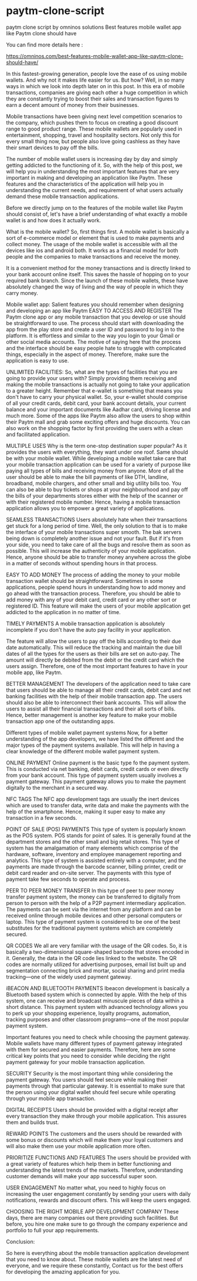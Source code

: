 # paytm-clone-script
paytm clone script by omninos solutions 
Best features mobile wallet app like Paytm clone should have
 
 You can find more details here :
 
https://omninos.com/best-features-mobile-wallet-app-like-paytm-clone-should-have/

In this fastest-growing generation, people love the ease of os using mobile wallets. And why not it makes life easier for us. But how? Well, in so many ways in which we look into depth later on in this post. In this era of mobile transactions, companies are giving each other a huge competition in which they are constantly trying to boost their sales and transaction figures to earn a decent amount of money from their businesses.

Mobile transactions have been giving next level competition scenarios to the company, which pushes them to focus on creating a good discount range to good product range. These mobile wallets are popularly used in entertainment, shopping, travel and hospitality sectors. Not only this for every small thing now, but people also love going cashless as they have their smart devices to pay off the bills.

The number of mobile wallet users is increasing day by day and simply getting addicted to the functioning of it. So, with the help of this post, we will help you in understanding the most important features that are very important in making and developing an application like Paytm. These features and the characteristics of the application will help you in understanding the current needs, and requirement of what users actually demand these mobile transaction applications.

Before we directly jump on to the features of the mobile wallet like Paytm should consist of, let's have a brief understanding of what exactly a mobile wallet is and how does it actually work.

What is the mobile wallet?
So, first things first. A mobile wallet is basically a sort of e-commerce model or element that is used to make payments and collect money. The usage of the mobile wallet is accessible with all the devices like ios and android both. It works as a financial model for both people and the companies to make transactions and receive the money.

It is a convenient method for the money transactions and is directly linked to your bank account online itself. This saves the hassle of hopping on to your required bank branch. Since the launch of these mobile wallets, these have absolutely changed the way of living and the way of people in which they carry money.

Mobile wallet app: Salient features you should remember when designing and developing an app like Paytm
EASY TO ACCESS AND REGISTER
The Paytm clone app or any mobile transaction that you develop or use should be straightforward to use. The process should start with downloading the app from the play store and create a user ID and password to log in to the platform. It is effortless and similar to the way you login to your Gmail or other social media accounts. The motive of saying here that the process and the interface should be easy people hate to struggle with complicated things, especially in the aspect of money. Therefore, make sure the application is easy to use.

UNLIMITED FACILITIES:
So, what are the types of facilities that you are going to provide your users with? Simply providing them receiving and making the mobile transactions is actually not going to take your application to a greater height. Remember that e-wallet is something that means you don't have to carry your physical wallet. So, your e-wallet should comprise of all your credit cards, debit card, your bank account details, your current balance and your important documents like Aadhar card, driving license and much more. Some of the apps like Paytm also allow the users to shop within their Paytm mall and grab some exciting offers and huge discounts. You can also work on the shopping factor by first providing the users with a clean and facilitated application.

MULTIPLE USES
Why is the term one-stop destination super popular? As it provides the users with everything, they want under one roof. Same should be with your mobile wallet. While developing a mobile wallet take care that your mobile transaction application can be used for a variety of purpose like paying all types of bills and receiving money from anyone. More of all the user should be able to make the bill payments of like DTH, landline, broadband, mobile chargers, and other small and big utility bills too. You can also be able to buy tickets or shops at your neighbourhood and pay off the bills of your departments stores either with the help of the scanner or with their registered mobile number. Hence, having a mobile transaction application allows you to empower a great variety of applications.

 

SEAMLESS TRANSACTIONS
Users absolutely hate when their transactions get stuck for a long period of time. Well, the only solution to that is to make the interface of your mobile transactions super smooth. The bak servers being down is completely another issue and not your fault. But if it's from your side, you need to take care of all the bugs and resolve them as soon as possible. This will increase the authenticity of your mobile application. Hence, anyone should be able to transfer money anywhere across the globe in a matter of seconds without spending hours in that process.

EASY TO ADD MONEY
The process of adding the money to your mobile transaction wallet should be straightforward. Sometimes in some applications, people spend hours in understanding how to add money and go ahead with the transaction process. Therefore, you should be able to add money with any of your debit card, credit card or any other sort or registered ID. This feature will make the users of your mobile application get addicted to the application in no matter of time.

TIMELY PAYMENTS
A mobile transaction application is absolutely incomplete if you don't have the auto pay facility in your application.

The feature will allow the users to pay off the bills according to their due date automatically. This will reduce the tracking and maintain the due bill dates of all the types for the users as their bills are set on auto-pay. The amount will directly be debited from the debit or the credit card which the users assign. Therefore, one of the most important features to have in your mobile app, like Paytm.

BETTER MANAGEMENT
The developers of the application need to take care that users should be able to manage all their credit cards, debit card and net banking facilities with the help of their mobile transaction app. The users should also be able to interconnect their bank accounts. This will allow the users to assist all their financial transactions and their all sorts of bills. Hence, better management is another key feature to make your mobile transaction app one of the outstanding apps.

 

Different types of mobile wallet payment systems
Now, for a better understanding of the app developers, we have listed the different and the major types of the payment systems available. This will help in having a clear knowledge of the different mobile wallet payment system.

ONLINE PAYMENT
Online payment is the basic type fo the payment system. This is conducted via net banking, debit cards, credit cards or even directly from your bank account. This type of payment system usually involves a payment gateway. This payment gateway allows you to make the payment digitally to the merchant in a secured way.

NFC TAGS
The NFC app development tags are usually the inert devices which are used to transfer data, write data and make the payments with the help of the smartphone. Hence, making it super easy to make any transaction in a few seconds.

POINT OF SALE (POS) PAYMENTS
This type of system is popularly known as the POS system. POS stands for point of sales. It is generally found at the department stores and the other small and big retail stores. This type of system has the amalgamation of many elements which comprise of the hardware, software, inventory and employee management reporting and analytics. This type of system is assisted entirely with a computer, and the payments are made through the barcode scanner, billing printer, credit or debit card reader and on-site server. The payments with this type of payment take few seconds to operate and process.

PEER TO PEER MONEY TRANSFER
In this type of peer to peer money transfer payment system, the money can be transferred to digitally from person to person with the help of a P2P payment intermediary application. The payments can be sent via the internet from any platform and can be received online through mobile devices and other personal computers or laptop. This type of payment system is considered to be one of the best substitutes for the traditional payment systems which are completely secured.

QR CODES
We all are very familiar with the usage of the QR codes. So, it is basically a two-dimensional square-shaped barcode that stores encoded in it. Generally, the data in the QR code lies linked to the website. The QR codes are normally utilized for advertising purposes, email list built up and segmentation connecting brick and mortar, social sharing and print media tracking—one of the widely used payment gateway.

iBEACON AND BLUETOOTH PAYMENTS
Ibeacon development is basically a Bluetooth based system which is connected by apple. With the help of this system, one can receive and broadcast minuscule pieces of data within a short distance. This payment system with advanced technology allows you to perk up your shopping experience, loyalty programs, automation, tracking purposes and other classroom programs—one of the most popular payment system.

Important features you need to check while choosing the payment gateway.
Mobile wallets have many different types of payment gateway integrated with them for secured and easier payments. Therefore, here are some critical key points that you need to consider while deciding the right payment gateway for your mobile transaction application.

SECURITY
Security is the most important thing while considering the payment gateway. You users should feel secure while making their payments through that particular gateway. It is essential to make sure that the person using your digital wallet should feel secure while operating through your mobile app transaction.

DIGITAL RECEIPTS
Users should be provided with a digital receipt after every transaction they make through your mobile application. This assures them and builds trust.

REWARD POINTS
The customers and the users should be rewarded with some bonus or discounts which will make them your loyal customers and will also make them use your mobile application more often.

PRIORITIZE FUNCTIONS AND FEATURES
The users should be provided with a great variety of features which help them in better functioning and understanding the latest trends of the markets. Therefore, understanding customer demands will make your app successful super soon.

USER ENGAGEMENT
No matter what, you need to highly focus on increasing the user engagement constantly by sending your users with daily notifications, rewards and discount offers. This will keep the users engaged.

CHOOSING THE RIGHT MOBILE APP DEVELOPMENT COMPANY
These days, there are many companies out there providing such facilities. But before, you hire one make sure to go through the company experience and portfolio to full your app requirements.

Conclusion:

So here is everything about the mobile transaction application development that you need to know about. These mobile wallets are the latest need of everyone, and we require these constantly, Contact us for the best offers for developing the amazing application for you.

